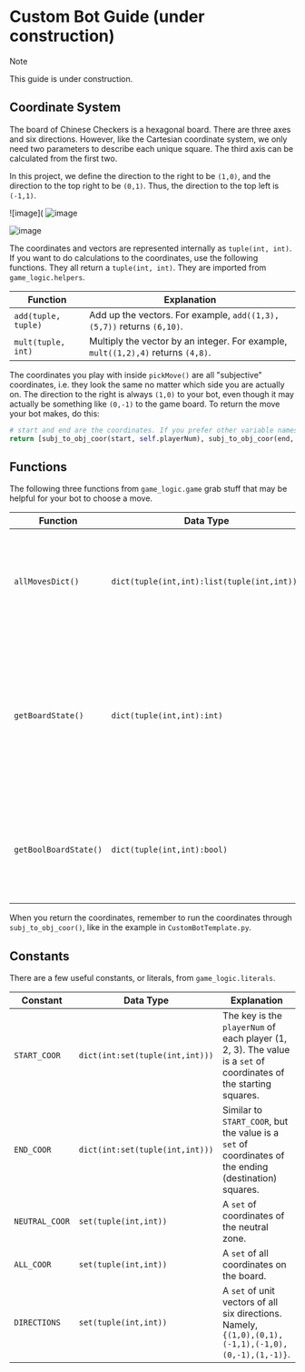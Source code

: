 # Custom Bot Guide (under construction)
> [!NOTE]
> This guide is under construction.
## Coordinate System

The board of Chinese Checkers is a hexagonal board. There are three axes and six directions. However, like the Cartesian coordinate system, we only need two parameters to describe each unique square. The third axis can be calculated from the first two.

In this project, we define the direction to the right to be `(1,0)`, and the direction to the top right to be `(0,1)`. Thus, the direction to the top left is `(-1,1)`.

![image](
![image](https://github.com/henrychess/pygame-chinese-checkers/blob/main/images/coor1.png)

![image](https://github.com/henrychess/pygame-chinese-checkers/blob/main/images/coor2.png)

The coordinates and vectors are represented internally as `tuple(int, int)`. If you want to do calculations to the coordinates, use the following functions. They all return a `tuple(int, int)`. They are imported from `game_logic.helpers`.

| Function | Explanation |
|----------|-------------|
|`add(tuple, tuple)`|Add up the vectors. For example, `add((1,3),(5,7))` returns `(6,10)`.|
|`mult(tuple, int)`|Multiply the vector by an integer. For example, `mult((1,2),4)` returns `(4,8)`.|

The coordinates you play with inside `pickMove()` are all "subjective" coordinates, i.e. they look the same no matter which side you are actually on. The direction to the right is always `(1,0)` to your bot, even though it may actually be something like `(0,-1)` to the game board. To return the move your bot makes, do this:
```py
# start and end are the coordinates. If you prefer other variable names, change the names below accordingly.
return [subj_to_obj_coor(start, self.playerNum), subj_to_obj_coor(end, self.playerNum)]
```

## Functions

The following three functions from `game_logic.game` grab stuff that may be helpful for your bot to choose a move.

| Function | Data Type | Explanation |
|----------|------------------|-------------|
|`allMovesDict()`|`dict(tuple(int,int):list(tuple(int,int)))`|Returns a dictionary with the coordinates of each piece as key, and the valid destination coordinates a piece can go to as value.|
|`getBoardState()`|`dict(tuple(int,int):int)`|Returns the board state in dictionary form: the key is each coordinate on the board, and the value is either 0, 1, 2, or 3: 0 means the spot is vacant, otherwise it's the occupying piece's `playerNum`.|
|`getBoolBoardState()`|`dict(tuple(int,int):bool)`|Similar to `getBoardState()`. However, it only uses `False` and `True` as value. `False` means the spot is vacant, and `True` means it is occupied.|

When you return the coordinates, remember to run the coordinates through `subj_to_obj_coor()`, like in the example in `CustomBotTemplate.py`.

## Constants

There are a few useful constants, or literals, from `game_logic.literals`.

| Constant | Data Type | Explanation |
|----------|-----------|-------------|
|`START_COOR`|`dict(int:set(tuple(int,int)))`|The key is the `playerNum` of each player (1, 2, 3). The value is a `set` of coordinates of the starting squares.|
|`END_COOR`|`dict(int:set(tuple(int,int)))`|Similar to `START_COOR`, but the value is a `set` of coordinates of the ending (destination) squares.|
|`NEUTRAL_COOR`|`set(tuple(int,int))`|A `set` of coordinates of the neutral zone.|
|`ALL_COOR`|`set(tuple(int,int))`|A `set` of all coordinates on the board.|
|`DIRECTIONS`|`set(tuple(int,int))`|A `set` of unit vectors of all six directions. Namely, `{(1,0),(0,1),(-1,1),(-1,0),(0,-1),(1,-1)}`.|
